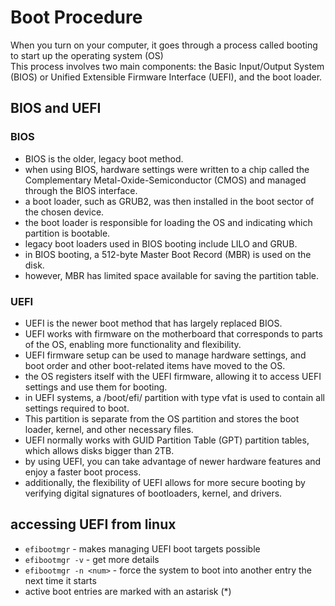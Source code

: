 # Boot Procedure
When you turn on your computer, it goes through a process called booting to start up the operating system (OS)  
This process involves two main components: the Basic Input/Output System (BIOS) or Unified Extensible Firmware Interface (UEFI), and the boot loader.  

## BIOS and UEFI

### BIOS

* BIOS is the older, legacy boot method.
* when using BIOS, hardware settings were written to a chip called the Complementary Metal-Oxide-Semiconductor (CMOS) and managed through the BIOS interface.
* a boot loader, such as GRUB2, was then installed in the boot sector of the chosen device.
* the boot loader is responsible for loading the OS and indicating which partition is bootable.
* legacy boot loaders used in BIOS booting include LILO and GRUB.
* in BIOS booting, a 512-byte Master Boot Record (MBR) is used on the disk.
* however, MBR has limited space available for saving the partition table.

### UEFI

* UEFI is the newer boot method that has largely replaced BIOS.
* UEFI works with firmware on the motherboard that corresponds to parts of the OS, enabling more functionality and flexibility.
* UEFI firmware setup can be used to manage hardware settings, and boot order and other boot-related items have moved to the OS.
* the OS registers itself with the UEFI firmware, allowing it to access UEFI settings and use them for booting.
* in UEFI systems, a /boot/efi/ partition with type vfat is used to contain all settings required to boot.
* This partition is separate from the OS partition and stores the boot loader, kernel, and other necessary files.
* UEFI normally works with GUID Partition Table (GPT) partition tables, which allows disks bigger than 2TB.
* by using UEFI, you can take advantage of newer hardware features and enjoy a faster boot process.
* additionally, the flexibility of UEFI allows for more secure booting by verifying digital signatures of bootloaders, kernel, and drivers.

## accessing UEFI from linux

* `efibootmgr`       - makes managing UEFI boot targets possible  
* `efibootmgr -v`    - get more details
* `efibootmgr -n <num>` - force the system to boot into another entry the next time it starts
* active boot entries are marked with an astarisk (*)
